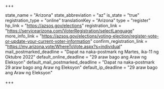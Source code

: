 +++

state_name = "Arizona"
state_abbreviation = "az"
is_state = "true"
registration_type = "online"
translationKey = "Arizona"
type = "register"
hp_link = "https://azsos.gov/elections"
registration_link = "https://servicearizona.com/VoterRegistration/selectLanguage"
more_info_link = "https://azsos.gov/elections/voting-election/register-vote-or-update-your-current-voter-information"
confirm_registration_link = "https://my.arizona.vote/WhereToVote.aspx?s=individual"
mail_postmarked_deadline = "Dapat na naka-postmark ng Martes, ika-11 ng Oktubre 2022"
default_online_deadline = "29 araw bago ang Araw ng Eleksyon"
default_mail_postmarked_deadline = "Dapat na naka-postmark  29 araw bago ang Araw ng Eleksyon"
default_ip_deadline = "29 araw bago ang Araw ng Eleksyon"

+++